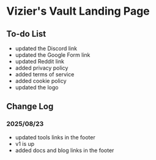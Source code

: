 <!-- @format -->

# Vizier's Vault Landing Page

## To-do List

-   updated the Discord link
-   updated the Google Form link
-   updated Reddit link
-   added privacy policy
-   added terms of service
-   added cookie policy
-   updated the logo

## Change Log

### 2025/08/23

-   updated tools links in the footer
-   v1 is up
-   added docs and blog links in the footer
